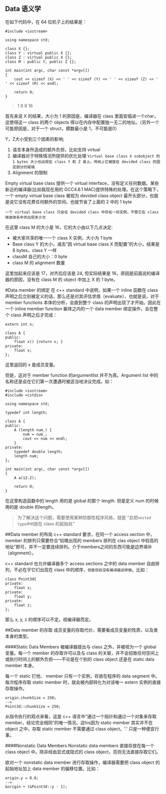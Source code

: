 Data 语义学
-
在如下代码中，在 64 位机子上的结果是：

	#include <iostream>
	
	using namespace std;
	
	class X {};
	class Y : virtual public X {};
	class Z : virtual public X {};
	class M : public Y, public Z {};
	
	int main(int argc, char const *argv[])
	{
		cout << sizeof (X) << ' ' << sizeof (Y) << ' ' << sizeof (Z) << ' ' << sizeof (M) << endl;
	
		return 0;
	}

>1 8 8 16

首先来说 X 的结果，大小为 1 的原因是，编译器在 class 里面安插进一个char，这使得这一 class 的两个 objects 得以在内存中配置独一无二的地址。（另外一个可能原因是，对于一个 struct，模数最小是 1，不可能是0）

Y，Z大小受到三个因素的影响;

1.	语言本身所造成的额外负担，比如支持 virtual
2.	编译器对于特殊情况所提供的优化处理	`Virtual base class X subobject 的1 bytes 大小也出现在 class Y 和 Z 身上。传统上它被放在 devided class 的固定部分的尾端`
3.	Alignment 的限制

Empty virtual base class 提供一个 virtual interface，没有定义任何数据。某些新近的编译器(比如我现在用的 GCC4.8.1 MAC)提供特殊的处理。在这个策略下，一个 empty virtual base class 被视为 devided class object 最开头部分，也就是说它没有花费任何额外的空间。也就节省了上面的 2 中的 1 byte

`一个 virtual base class 只会在 devided class 中存在一份实例，不管它在 class 继承体系中共出现多少次`

在这里 class M 的大小是 16，它的大小由以下几点决定:

-	被大家共享的唯一一个 class X 实例，大小为 1 byte
-	Base class Y 的大小，减去“因 virtual base class X 而配置”的大小，结果是 8 bytes，class Y 一样
-	classM 自己的大小：0 byte
-	class M 的 alignment 数量

这里加起来应该是 17，对齐后应该是 24, 但实际结果是 16，原因是前面说的编译器的原因，没有在 class M 的 object 中加上 X 的 1 byte。

#Data member 的绑定
在 c++ standard 中说明，如果一个 inline 函数在 class 声明之后立刻被定义的话，那么还是对其评估求值（evaluate），也就是说，对于 member functions 本体的分析，会直到整个 class 的声明出现了才开始。因此在一个 inline member function 躯体之内的一个 data member 绑定操作，会在整个 class 声明之后才完成：

	extern int x;

	class A {
	public:
		float x() {return x; }
	private:
		float x;
	};
	
这里返回的 x 是成员变量。

但是，这对于 member function 的argumentlist 并不为真。Argument list 中的名称还是会在它们第一次遭遇时被适当地决议完成。如：

	#include <iostream>
	#include <cstdio>
	
	using namespace std;
	
	typedef int length;
	
	class A {
	public:
		A (length num_) {
			num = num_;
			cout << num << endl;
		}
	private:
		typedef double length;
		length num;
	};
	
	int main(int argc, char const *argv[])
	{
		A a(12.2);
	
		return 0;
	}

在这里构造函数中的 length 用的是 global 的那个 length. 但是定义 num 的时候用的是 double 的length。
>为了解决这个问题，需要使用某种防御性程序风格，就是 “总把`nested type声明`放在 class 的起始处”

##Data member 的布局
c++ standard 要求，在同一个 access section 中，member 的排列只需要符合“较晚出现的 members 排列在 clas object 中较高的地址”即可，并不一定要连续排列。介于members之间的东西可能是边界填补（alignment）。

c++ standard 也允许编译器多个 access sections 之中的 data member 自由排列，不必在乎它们出现在 class 中的顺序，`但是目前没有编译器这样做`，比如：
	
	class Point3d{
	private:
		float x;
	private:
		float y;
	private:
		float z;
	};
那么 x, y, z 的顺序可以不定。视编译器而定。

##Data member 的存取
成员变量的存取代价，需要看成员变量的性质，以及类本身的类型。

####Static Data Members
被编译器提出与 class 之外，并被视为一个 global 变量。每一个 member 的存取许可以及与 class 的关联，并不会招致任何空间上或执行时间上的额外负担——不论是在个别的 class object 还是在 static data member 本身。

每一个 static 打他、 member 只有一个实例，存放在程序的 data segment 中。每次程序存取 static member 时，就会被内部转化为对该唯一 extern 实例的直接存取操作。

	origin.chunkSize = 250;
	-->
	Point3d::chunkSize = 250;

从指令执行的观点来看，这是 c++ 语言中“通过一个指针和通过一个对象来存取 member，结论完全相同”的唯一情况。这his因为 static member 其实并不在 object 之中，存取 static member 不需要通过 class object。'.' 只是一种便宜行事。

####Nonstatic Data Members
Nonstatic data members 直接存放在每一个 class object 中。除非经由显式或隐式的 class object，否则无法直接存取它们。

欲对一个 nonstatic data member 进行存取操作，编译器需要把 class object 的起始地址加上 data member 的偏移位置。比如：

	origin.y = 0.0;
	-->
	&origin + (&Point3d::y - 1);
	
